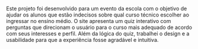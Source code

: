 Este projeto foi desenvolvido para um evento da escola com o objetivo de ajudar os alunos que estão indecisos sobre qual curso técnico escolher ao ingressar no ensino médio. O site apresenta um quiz interativo com perguntas que direcionam o usuário para o curso mais adequado de acordo com seus interesses e perfil. Além da lógica do quiz, trabalhei o design e a usabilidade para que a experiência fosse agradável e intuitiva.
